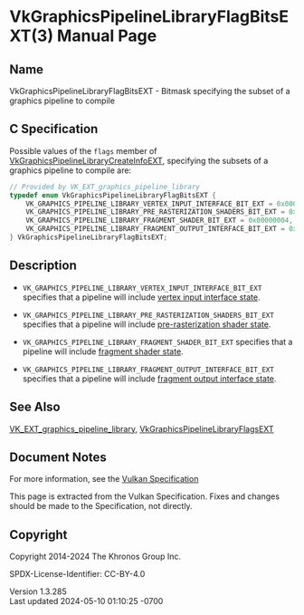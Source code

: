 # VkGraphicsPipelineLibraryFlagBitsEXT(3) Manual Page

## Name

VkGraphicsPipelineLibraryFlagBitsEXT - Bitmask specifying the subset of
a graphics pipeline to compile



## <a href="#_c_specification" class="anchor"></a>C Specification

Possible values of the `flags` member of
[VkGraphicsPipelineLibraryCreateInfoEXT](https://registry.khronos.org/vulkan/specs/1.3-extensions/man/html/VkGraphicsPipelineLibraryCreateInfoEXT.html),
specifying the subsets of a graphics pipeline to compile are:

``` c
// Provided by VK_EXT_graphics_pipeline_library
typedef enum VkGraphicsPipelineLibraryFlagBitsEXT {
    VK_GRAPHICS_PIPELINE_LIBRARY_VERTEX_INPUT_INTERFACE_BIT_EXT = 0x00000001,
    VK_GRAPHICS_PIPELINE_LIBRARY_PRE_RASTERIZATION_SHADERS_BIT_EXT = 0x00000002,
    VK_GRAPHICS_PIPELINE_LIBRARY_FRAGMENT_SHADER_BIT_EXT = 0x00000004,
    VK_GRAPHICS_PIPELINE_LIBRARY_FRAGMENT_OUTPUT_INTERFACE_BIT_EXT = 0x00000008,
} VkGraphicsPipelineLibraryFlagBitsEXT;
```

## <a href="#_description" class="anchor"></a>Description

- `VK_GRAPHICS_PIPELINE_LIBRARY_VERTEX_INPUT_INTERFACE_BIT_EXT`
  specifies that a pipeline will include <a
  href="https://registry.khronos.org/vulkan/specs/1.3-extensions/html/vkspec.html#pipelines-graphics-subsets-vertex-input"
  target="_blank" rel="noopener">vertex input interface state</a>.

- `VK_GRAPHICS_PIPELINE_LIBRARY_PRE_RASTERIZATION_SHADERS_BIT_EXT`
  specifies that a pipeline will include <a
  href="https://registry.khronos.org/vulkan/specs/1.3-extensions/html/vkspec.html#pipelines-graphics-subsets-pre-rasterization"
  target="_blank" rel="noopener">pre-rasterization shader state</a>.

- `VK_GRAPHICS_PIPELINE_LIBRARY_FRAGMENT_SHADER_BIT_EXT` specifies that
  a pipeline will include <a
  href="https://registry.khronos.org/vulkan/specs/1.3-extensions/html/vkspec.html#pipelines-graphics-subsets-fragment-shader"
  target="_blank" rel="noopener">fragment shader state</a>.

- `VK_GRAPHICS_PIPELINE_LIBRARY_FRAGMENT_OUTPUT_INTERFACE_BIT_EXT`
  specifies that a pipeline will include <a
  href="https://registry.khronos.org/vulkan/specs/1.3-extensions/html/vkspec.html#pipelines-graphics-subsets-fragment-output"
  target="_blank" rel="noopener">fragment output interface state</a>.

## <a href="#_see_also" class="anchor"></a>See Also

[VK_EXT_graphics_pipeline_library](https://registry.khronos.org/vulkan/specs/1.3-extensions/man/html/VK_EXT_graphics_pipeline_library.html),
[VkGraphicsPipelineLibraryFlagsEXT](https://registry.khronos.org/vulkan/specs/1.3-extensions/man/html/VkGraphicsPipelineLibraryFlagsEXT.html)

## <a href="#_document_notes" class="anchor"></a>Document Notes

For more information, see the <a
href="https://registry.khronos.org/vulkan/specs/1.3-extensions/html/vkspec.html#VkGraphicsPipelineLibraryFlagBitsEXT"
target="_blank" rel="noopener">Vulkan Specification</a>

This page is extracted from the Vulkan Specification. Fixes and changes
should be made to the Specification, not directly.

## <a href="#_copyright" class="anchor"></a>Copyright

Copyright 2014-2024 The Khronos Group Inc.

SPDX-License-Identifier: CC-BY-4.0

Version 1.3.285  
Last updated 2024-05-10 01:10:25 -0700
